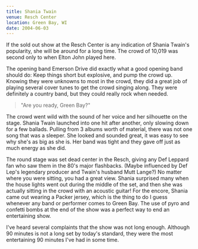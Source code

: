 ```yaml
---
title: Shania Twain
venue: Resch Center
location: Green Bay, WI
date: 2004-06-03
---
```


If the sold out show at the Resch Center is any indication of Shania Twain's popularity, she will be around for a long time. The crowd of 10,019 was second only to when Elton John played here.

The opening band Emerson Drive did exactly what a good opening band should do: Keep things short but explosive, and pump the crowd up. Knowing they were unknowns to most in the crowd, they did a great job of playing several cover tunes to get the crowd singing along. They were definitely a country band, but they could really rock when needed.

> "Are you ready, Green Bay?"

The crowd went wild with the sound of her voice and her silhouette on the stage. Shania Twain launched into one hit after another, only slowing down for a few ballads. Pulling from 3 albums worth of material, there was not one song that was a sleeper. She looked and sounded great, it was easy to see why she's as big as she is. Her band was tight and they gave off just as much energy as she did.

The round stage was set dead center in the Resch, giving any Def Leppard fan who saw them in the 80's major flashbacks. (Maybe influenced by Def Lep's legendary producer and Twain's husband Mutt Lange?) No matter where you were sitting, you had a great view. Shania surprised many when the house lights went out during the middle of the set, and then she was actually sitting in the crowd with an acoustic guitar! For the encore, Shania came out wearing a Packer jersey, which is the thing to do I guess whenever any band or performer comes to Green Bay. The use of pyro and confetti bombs at the end of the show was a perfect way to end an entertaining show.

I've heard several complaints that the show was not long enough. Although 90 minutes is not a long set by today's standard, they were the most entertaining 90 minutes I've had in some time.